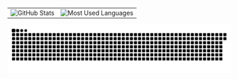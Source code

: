 
<!-- 
![GitHub Stats](https://github-readme-stats.vercel.app/api?username=Ahyarnur&show_icons=true&theme=radical)


![Top Langs](https://github-readme-stats.vercel.app/api/top-langs/?username=Ahyarnur&layout=compact&theme=radical)


<img src="/github-user-contribution.svg"> -->

<table>
  <tr>
    <td>
      <img src="https://github-readme-stats.vercel.app/api?username=Ahyarnur&show_icons=true&theme=radical" alt="GitHub Stats">
    </td>
    <td>
      <img src="https://github-readme-stats.vercel.app/api/top-langs/?username=Ahyarnur&layout=compact&theme=radical" alt="Most Used Languages">
    </td>
  </tr>
</table>

<!-- 
![Wakatime Stats](https://github-readme-stats.vercel.app/api/wakatime?username=Ahyarnur) -->

<img src="/github-user-contribution.svg">

